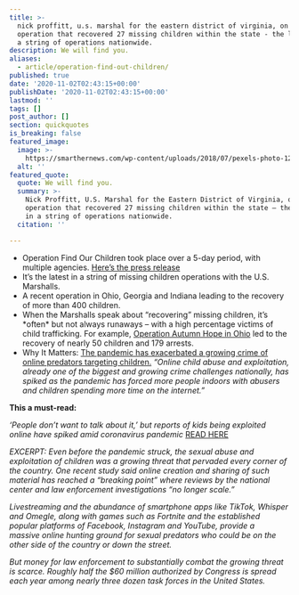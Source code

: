 ```yaml
---
title: >-
  nick proffitt, u.s. marshal for the eastern district of virginia, on an
  operation that recovered 27 missing children within the state - the latest in
  a string of operations nationwide.
description: We will find you.
aliases:
  - article/operation-find-out-children/
published: true
date: '2020-11-02T02:43:15+00:00'
publishDate: '2020-11-02T02:43:15+00:00'
lastmod: ''
tags: []
post_author: []
section: quickquotes
is_breaking: false
featured_image:
  image: >-
    https://smarthernews.com/wp-content/uploads/2018/07/pexels-photo-1204135.jpeg
  alt: ''
featured_quote:
  quote: We will find you.
  summary: >-
    Nick Proffitt, U.S. Marshal for the Eastern District of Virginia, on an
    operation that recovered 27 missing children within the state – the latest
    in a string of operations nationwide.
  citation: ''

---
```

*   Operation Find Our Children took place over a 5-day period, with multiple agencies. [Here’s the press release](\"https://www.justice.gov/opa/pr/us-marshals-operation-results-recovery-27-missing-children-virginia\")
*   It’s the latest in a string of missing children operations with the U.S. Marshalls.
*   A recent operation in Ohio, Georgia and Indiana leading to the recovery of more than 400 children.
*   When the Marshalls speak about “recovering” missing children, it’s \*often\* but not always runaways – with a high percentage victims of child trafficking. For example, [Operation Autumn Hope in Ohio](\"https://www.usatoday.com/story/news/nation/2020/10/26/operation-autumn-hope-45-missing-children-ohio-179-arrests/6049990002/\") led to the recovery of nearly 50 children and 179 arrests.
*   Why It Matters: [The pandemic has exacerbated a growing crime of online predators targeting children.](\"https://www.usatoday.com/story/news/nation/2020/10/22/coronavirus-child-abuse-nj-online-child-exploitation-reports-increase/6004205002/\") _“Online child abuse and exploitation, already one of the biggest and growing crime challenges nationally, has spiked as the pandemic has forced more people indoors with abusers and children spending more time on the internet.”_

**This a must-read:** 

_‘People don’t want to talk about it,’ but reports of kids being exploited online have spiked amid coronavirus pandemic_ [READ HERE](\"https://www.usatoday.com/story/news/nation/2020/10/22/coronavirus-child-abuse-nj-online-child-exploitation-reports-increase/6004205002/\")

_EXCERPT: Even before the pandemic struck, the sexual abuse and exploitation of children was a growing threat that pervaded every corner of the country. One recent study said online creation and sharing of such material has reached a “breaking point” where reviews by the national center and law enforcement investigations “no longer scale.”_ 

_Livestreaming and the abundance of smartphone apps like TikTok, Whisper and Omegle, along with games such as Fortnite and the established popular platforms of Facebook, Instagram and YouTube, provide a massive online hunting ground for sexual predators who could be on the other side of the country or down the street._ 

_But money for law enforcement to substantially combat the growing threat is scarce. Roughly half the $60 million authorized by Congress is spread each year among nearly three dozen task forces in the United States._